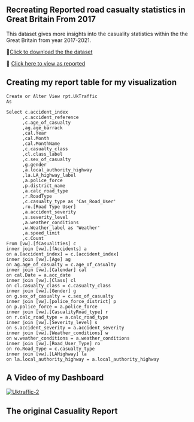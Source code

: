 ## Recreating Reported road casualty statistics in Great Britain From 2017

This dataset gives more insights into the casuality statistics within the the Great Britain from year 2017-2021.

🚗[Click to download the the dataset](https://www.gov.uk/government/collections/road-accidents-and-safety-statistics)

🚗 [Click here to view as reported](https://maps.dft.gov.uk/road-casualties/index.html)


## Creating my report table for my visualization

```
Create or Alter View rpt.UkTraffic
As

Select c.accident_index
	  ,c.accident_reference
	  ,c.age_of_casualty
	  ,ag.age_barrack
	  ,cal.Year
	  ,cal.Month
	  ,cal.MonthName
	  ,c.casualty_class
	  ,cl.class_label
	  ,c.sex_of_casualty
	  ,g.gender
	  ,a.local_authority_highway
	  ,la.LA_highway_label
	  ,a.police_force
	  ,p.district_name
	  ,a.calc_road_type
	  ,r.RoadType
	  ,c.casualty_type as 'Cas_Road_User'
	  ,ro.[Road Type User]
	  ,a.accident_severity
	  ,s.severity_level
	  ,a.weather_conditions
	  ,w.Weather_label as 'Weather'
	  ,a.speed_limit
	  ,c.Count
From [vw].[fCasualities] c
inner join [vw].[fAccidents] a
on a.[accident_index] = c.[accident_index]
inner join [vw].[Age] ag
on ag.age_of_casualty = c.age_of_casualty
inner join [vw].[Calendar] cal
on cal.Date = a.acc_date
inner join [vw].[Class] cl
on cl.casualty_class = c.casualty_class
inner join [vw].[Gender] g
on g.sex_of_casualty = c.sex_of_casualty
inner join [vw].[police_force_district] p
on p.police_force = a.police_force
inner join [vw].[CasualityRoad_type] r
on r.calc_road_type = a.calc_road_type
inner join [vw].[Severity_level] s
on s.accident_severity = a.accident_severity
inner join [vw].[Weather_conditions] w
on w.weather_conditions = a.weather_conditions
inner join [vw].[Road_User_Type] ro
on ro.Road_Type = c.casualty_type
inner join [vw].[LAHighway] la
on la.local_authority_highway = a.local_authority_highway

```

## A Video of my Dashboard

[![Uktraffic-2](https://user-images.githubusercontent.com/122539866/233213595-d572e589-0fbd-4c58-b395-2e6b1d3d7b7d.jpg)](https://youtu.be/t57RgLE7HAI)

## The original Casuality Report
